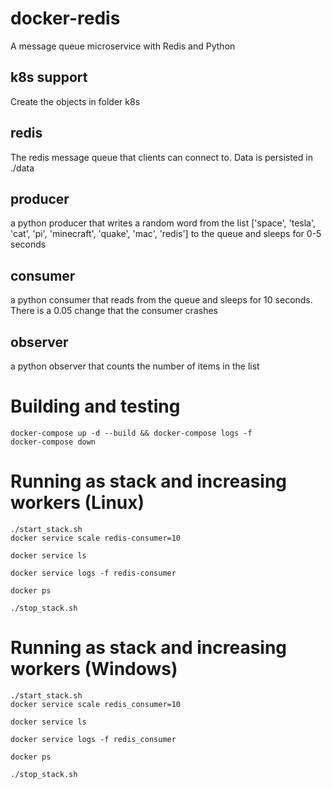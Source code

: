 # docker-redis
A message queue microservice with Redis and Python

## k8s support
Create the objects in folder k8s

## redis
The redis message queue that clients can connect to. Data is persisted in ./data

## producer
a python producer that writes a random word from the list ['space', 'tesla', 'cat', 'pi', 'minecraft', 'quake', 'mac', 'redis'] to the queue and sleeps for 0-5 seconds

## consumer
a python consumer that reads from the queue and sleeps for 10 seconds. There is a 0.05 change that the consumer crashes

## observer
a python observer that counts the number of items in the list

# Building and testing

    docker-compose up -d --build && docker-compose logs -f
    docker-compose down

# Running as stack and increasing workers (Linux)

    ./start_stack.sh
    docker service scale redis-consumer=10

    docker service ls

    docker service logs -f redis-consumer

    docker ps

    ./stop_stack.sh

# Running as stack and increasing workers (Windows)

    ./start_stack.sh
    docker service scale redis_consumer=10

    docker service ls

    docker service logs -f redis_consumer

    docker ps

    ./stop_stack.sh

